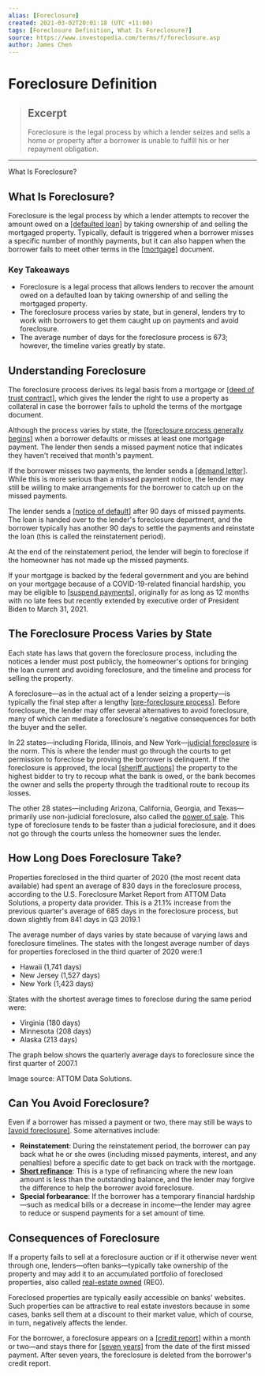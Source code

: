 ```yaml
---
alias: [Foreclosure]
created: 2021-03-02T20:01:18 (UTC +11:00)
tags: [Foreclosure Definition, What Is Foreclosure?]
source: https://www.investopedia.com/terms/f/foreclosure.asp
author: James Chen
---
```


# Foreclosure Definition

> ## Excerpt
> Foreclosure is the legal process by which a lender seizes and sells a home or property after a borrower is unable to fulfill his or her repayment obligation.

---

What Is Foreclosure?
## What Is Foreclosure?

Foreclosure is the legal process by which a lender attempts to recover the amount owed on a [[defaulted loan]](https://www.investopedia.com/terms/d/default2.asp) by taking ownership of and selling the mortgaged property. Typically, default is triggered when a borrower misses a specific number of monthly payments, but it can also happen when the borrower fails to meet other terms in the [[mortgage]](https://www.investopedia.com/articles/personal-finance/032715/getting-mortgage-after-bankruptcy-and-foreclosure.asp) document.

### Key Takeaways

-   Foreclosure is a legal process that allows lenders to recover the amount owed on a defaulted loan by taking ownership of and selling the mortgaged property.
-   The foreclosure process varies by state, but in general, lenders try to work with borrowers to get them caught up on payments and avoid foreclosure.
-   The average number of days for the foreclosure process is 673; however, the timeline varies greatly by state.

## Understanding Foreclosure

The foreclosure process derives its legal basis from a mortgage or [[deed of trust contract]](https://www.investopedia.com/terms/t/trustdeed.asp), which gives the lender the right to use a property as collateral in case the borrower fails to uphold the terms of the mortgage document.

Although the process varies by state, the [[foreclosure process generally begins]](https://www.investopedia.com/financial-edge/0510/the-6-phases-of-a-foreclosure.aspx) when a borrower defaults or misses at least one mortgage payment. The lender then sends a missed payment notice that indicates they haven't received that month's payment.

If the borrower misses two payments, the lender sends a [[demand letter]](https://www.investopedia.com/terms/d/demand-letter.asp). While this is more serious than a missed payment notice, the lender may still be willing to make arrangements for the borrower to catch up on the missed payments.

The lender sends a [[notice of default]](https://www.investopedia.com/terms/n/notice-of-default.asp) after 90 days of missed payments. The loan is handed over to the lender's foreclosure department, and the borrower typically has another 90 days to settle the payments and reinstate the loan (this is called the reinstatement period).

At the end of the reinstatement period, the lender will begin to foreclose if the homeowner has not made up the missed payments.

If your mortgage is backed by the federal government and you are behind on your mortgage because of a COVID-19-related financial hardship, you may be eligible to [[suspend payments]](https://www.investopedia.com/how-to-get-mortgage-relief-4800539), originally for as long as 12 months with no late fees but recently extended by executive order of President Biden to March 31, 2021.

## The Foreclosure Process Varies by State

Each state has laws that govern the foreclosure process, including the notices a lender must post publicly, the homeowner's options for bringing the loan current and avoiding foreclosure, and the timeline and process for selling the property.

A foreclosure—as in the actual act of a lender seizing a property—is typically the final step after a lengthy [[pre-foreclosure process]](https://www.investopedia.com/terms/p/pre-foreclosure.asp). Before foreclosure, the lender may offer several alternatives to avoid foreclosure, many of which can mediate a foreclosure's negative consequences for both the buyer and the seller.

In 22 states—including Florida, Illinois, and New York—[judicial foreclosure](https://www.investopedia.com/terms/j/judicial_foreclosure.asp) is the norm. This is where the lender must go through the courts to get permission to foreclose by proving the borrower is delinquent. If the foreclosure is approved, the local [[sheriff auctions]](https://www.investopedia.com/terms/s/sheriff-sales.asp) the property to the highest bidder to try to recoup what the bank is owed, or the bank becomes the owner and sells the property through the traditional route to recoup its losses.

The other 28 states—including Arizona, California, Georgia, and Texas—primarily use non-judicial foreclosure, also called the [power of sale](https://www.investopedia.com/terms/p/power-of-sale.asp). This type of foreclosure tends to be faster than a judicial foreclosure, and it does not go through the courts unless the homeowner sues the lender.

## How Long Does Foreclosure Take?

Properties foreclosed in the third quarter of 2020 (the most recent data available) had spent an average of 830 days in the foreclosure process, according to the U.S. Foreclosure Market Report from ATTOM Data Solutions, a property data provider. This is a 21.1% increase from the previous quarter's average of 685 days in the foreclosure process, but down slightly from 841 days in Q3 2019.1

The average number of days varies by state because of varying laws and foreclosure timelines. The states with the longest average number of days for properties foreclosed in the third quarter of 2020 were:1

-   Hawaii (1,741 days)
-   New Jersey (1,527 days)
-   New York (1,423 days)

States with the shortest average times to foreclose during the same period were:

-   Virginia (180 days)
-   Minnesota (208 days)
-   Alaska (213 days)

The graph below shows the quarterly average days to foreclosure since the first quarter of 2007.1

Image source: ATTOM Data Solutions.

## Can You Avoid Foreclosure?

Even if a borrower has missed a payment or two, there may still be ways to [[avoid foreclosure]](https://www.investopedia.com/articles/pf/07/avoid_foreclosure.asp). Some alternatives include:

-   **Reinstatement**: During the reinstatement period, the borrower can pay back what he or she owes (including missed payments, interest, and any penalties) before a specific date to get back on track with the mortgage.
-   [**Short refinance**](https://www.investopedia.com/terms/s/short_refinance.asp): This is a type of refinancing where the new loan amount is less than the outstanding balance, and the lender may forgive the difference to help the borrower avoid foreclosure.
-   **Special forbearance**: If the borrower has a temporary financial hardship—such as medical bills or a decrease in income—the lender may agree to reduce or suspend payments for a set amount of time.

## Consequences of Foreclosure

If a property fails to sell at a foreclosure auction or if it otherwise never went through one, lenders—often banks—typically take ownership of the property and may add it to an accumulated portfolio of foreclosed properties, also called [real-estate owned](https://www.investopedia.com/terms/r/realestateowned.asp) (REO).

Foreclosed properties are typically easily accessible on banks' websites. Such properties can be attractive to real estate investors because in some cases, banks sell them at a discount to their market value, which of course, in turn, negatively affects the lender.

For the borrower, a foreclosure appears on a [[credit report]](https://www.investopedia.com/terms/c/creditreport.asp) within a month or two—and stays there for [[seven years]](https://www.investopedia.com/how-long-does-negative-information-stay-on-your-credit-report-4769774) from the date of the first missed payment. After seven years, the foreclosure is deleted from the borrower's credit report.
